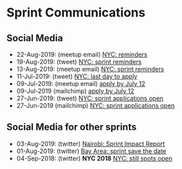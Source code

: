 # Sprint Communications

## Social Media 
- 22-Aug-2019:  (meetup email) [NYC: reminders](https://www.meetup.com/NYC-WiMLDS/messages/boards/thread/52394272)
- 19-Aug-2019:  (tweet) [NYC: sprint reminders](https://twitter.com/reshamas/status/1163517204928708608)
- 13-Aug-2019:  (meetup email) [NYC: sprint reminders](https://www.meetup.com/NYC-WiMLDS/messages/boards/thread/52382440)
- 11-Jul-2019:  (tweet) [NYC: last day to apply](https://twitter.com/amuellerml/status/1149324323292950528)
- 09-Jul-2019:  (meetup email) [apply by July 12](https://www.meetup.com/NYC-WiMLDS/messages/boards/thread/52315718)
- 09-Jul-2019 (mailchimp)  [apply by July 12](https://mailchi.mp/4c3ede578241/nyc-wimlds-2019-scikit-sprint-applications-reminder)
- 27-Jun-2019:  (tweet) [NYC: sprint applications open](https://twitter.com/reshamas/status/1144301781545041920)
- 27-Jun-2019 (mailchimp) [NYC: sprint applications open](https://mailchi.mp/ef66cbf6aca1/nyc-wimlds-2019-scikit-sprint-applications-open-3460337)


## Social Media for other sprints
- 03-Aug-2019:  (twitter) [Nairobi: Sprint Impact Report](https://twitter.com/reshamas/status/1157826645002264577)
- 01-Aug-2019:  (twitter) [Bay Area: sprint save the date](https://twitter.com/wimlds/status/1157076035827056641)
- 04-Sep-2018:  (twitter) **NYC 2018** [NYC: still spots open](https://twitter.com/amuellerml/status/1037001088371752960)
